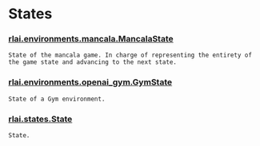 # States
### [rlai.environments.mancala.MancalaState](https://github.com/MatthewGerber/rlai/tree/master/src/rlai/environments/mancala.py#L20)
```
State of the mancala game. In charge of representing the entirety of the game state and advancing to the next state.
```
### [rlai.environments.openai_gym.GymState](https://github.com/MatthewGerber/rlai/tree/master/src/rlai/environments/openai_gym.py#L23)
```
State of a Gym environment.
```
### [rlai.states.State](https://github.com/MatthewGerber/rlai/tree/master/src/rlai/states.py#L8)
```
State.
```
